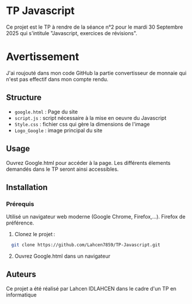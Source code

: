 
# TP Javascript

Ce projet est le TP à rendre de la séance n°2 pour le mardi 30 Septembre 2025 qui s'intitule "Javascript, exercices de révisions".

# Avertissement
J'ai roujouté dans mon code GitHub la partie convertisseur de monnaie qui n'est pas effectif dans mon compte rendu.
## Structure

- `google.html` : Page du site
- `script.js` : script nécessaire à la mise en oeuvre du Javascript
- `Style.css` : fichier css qui gère la dimensions de l'image
- `Logo_Google` : image principal du site
## Usage

Ouvrez Google.html pour accéder à la page. Les différents élements demandés dans le TP seront ainsi accessibles.




## Installation

### Prérequis
Utilisé un navigateur web moderne (Google Chrome, Firefox,...). Firefox de préférence.

1. Clonez le projet : 
```bash
  git clone https://github.com/Lahcen7859/TP-Javascript.git
```
2. Ouvrez Google.html dans un navigateur
    
## Auteurs

Ce projet a été réalisé par Lahcen IDLAHCEN dans le cadre d'un TP en informatique

